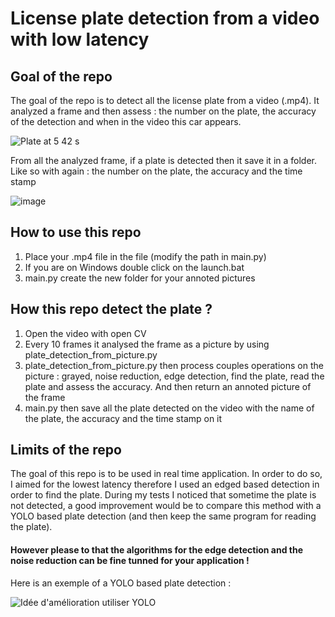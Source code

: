 # License plate detection from a video with low latency

## Goal of the repo
The goal of the repo is to detect all the license plate from a video (.mp4). It analyzed a frame and then assess : the number on the plate, the accuracy of the detection and when in the video this car appears. 

![Plate at 5 42 s](https://github.com/user-attachments/assets/0b96dd0a-dab3-4790-b8db-b35bd1aabb96)

From all the analyzed frame, if a plate is detected then it save it in a folder. Like so with again : the number on the plate, the accuracy and the time stamp

![image](https://github.com/user-attachments/assets/b875f4f3-23ca-4abc-89d8-d52dc2b34f0d)


## How to use this repo 
1. Place your .mp4 file in the file (modify the path in main.py)
2. If you are on Windows double click on the launch.bat
3. main.py create the new folder for your annoted pictures

## How this repo detect the plate ? 
1. Open the video with open CV
2. Every 10 frames it analysed the frame as a picture by using plate_detection_from_picture.py
3. plate_detection_from_picture.py then process couples operations on the picture : grayed, noise reduction, edge detection, find the plate, read the plate and assess the accuracy. And then return an annoted picture of the frame
5. main.py then save all the plate detected on the video with the name of the plate, the accuracy and the time stamp on it 

## Limits of the repo
The goal of this repo is to be used in real time application. In order to do so, I aimed for the lowest latency therefore I used an edged based detection in order to find the plate. During my tests I noticed that sometime the plate is not detected, a good improvement would be to compare this method with a YOLO based plate detection (and then keep the same program for reading the plate). 
#### However please to that the algorithms for the edge detection and the noise reduction can be fine tunned for your application !

Here is an exemple of a YOLO based plate detection : 

![Idée d'amélioration utiliser YOLO](https://github.com/user-attachments/assets/6003d4cb-4465-4783-802c-20b8f42784b3)
